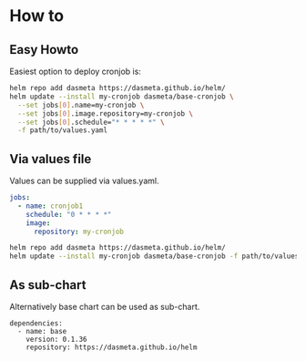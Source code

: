 # How to

## Easy Howto
Easiest option to deploy cronjob is:
```bash
helm repo add dasmeta https://dasmeta.github.io/helm/
helm update --install my-cronjob dasmeta/base-cronjob \
  --set jobs[0].name=my-cronjob \
  --set jobs[0].image.repository=my-cronjob \
  --set jobs[0].schedule="* * * * *" \
  -f path/to/values.yaml
```

## Via values file
Values can be supplied via values.yaml.
```yaml
jobs:
  - name: cronjob1
    schedule: "0 * * * *"
    image:
      repository: my-cronjob
```

```bash
helm repo add dasmeta https://dasmeta.github.io/helm/
helm update --install my-cronjob dasmeta/base-cronjob -f path/to/values.yaml
```

## As sub-chart
Alternatively base chart can be used as sub-chart.

```
dependencies:
  - name: base
    version: 0.1.36
    repository: https://dasmeta.github.io/helm
```
